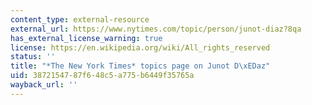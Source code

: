 ```yaml
---
content_type: external-resource
external_url: https://www.nytimes.com/topic/person/junot-diaz?8qa
has_external_license_warning: true
license: https://en.wikipedia.org/wiki/All_rights_reserved
status: ''
title: "*The New York Times* topics page on Junot D\xEDaz"
uid: 38721547-87f6-48c5-a775-b6449f35765a
wayback_url: ''
---
```

